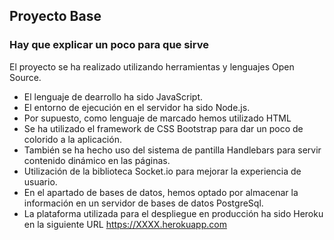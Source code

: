 ## Proyecto Base

### Hay que explicar un poco para que sirve

El proyecto se ha realizado utilizando herramientas y lenguajes Open Source.

- El lenguaje de dearrollo ha sido JavaScript.
- El entorno de ejecución en el servidor ha sido Node.js.
- Por supuesto, como lenguaje de marcado hemos utilizado HTML
- Se ha utilizado el framework de CSS Bootstrap para dar un poco de colorido a la aplicación.
- También se ha hecho uso del sistema de pantilla Handlebars para servir contenido dinámico en las páginas.
- Utilización de la biblioteca Socket.io para mejorar la experiencia de usuario.
- En el apartado de bases de datos, hemos optado por almacenar la información en un servidor de bases de datos PostgreSql.
- La plataforma utilizada para el despliegue en producción ha sido Heroku en la siguiente URL https://XXXX.herokuapp.com
